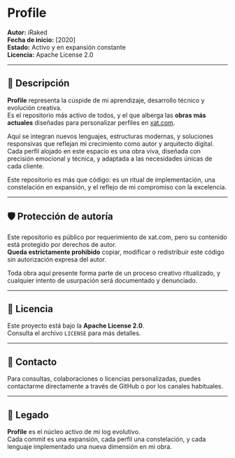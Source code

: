 # Profile

**Autor:** iRaked  
**Fecha de inicio:** [2020]  
**Estado:** Activo y en expansión constante  
**Licencia:** Apache License 2.0

---

## 🌟 Descripción

**Profile** representa la cúspide de mi aprendizaje, desarrollo técnico y evolución creativa.  
Es el repositorio más activo de todos, y el que alberga las **obras más actuales** diseñadas para personalizar perfiles en [xat.com](https://xat.com).

Aquí se integran nuevos lenguajes, estructuras modernas, y soluciones responsivas que reflejan mi crecimiento como autor y arquitecto digital.  
Cada perfil alojado en este espacio es una obra viva, diseñada con precisión emocional y técnica, y adaptada a las necesidades únicas de cada cliente.

Este repositorio es más que código: es un ritual de implementación, una constelación en expansión, y el reflejo de mi compromiso con la excelencia.

---

## 🛡️ Protección de autoría

Este repositorio es público por requerimiento de xat.com, pero su contenido está protegido por derechos de autor.  
**Queda estrictamente prohibido** copiar, modificar o redistribuir este código sin autorización expresa del autor.

Toda obra aquí presente forma parte de un proceso creativo ritualizado, y cualquier intento de usurpación será documentado y denunciado.

---

## 📜 Licencia

Este proyecto está bajo la **Apache License 2.0**.  
Consulta el archivo `LICENSE` para más detalles.

---

## 🧭 Contacto

Para consultas, colaboraciones o licencias personalizadas, puedes contactarme directamente a través de GitHub o por los canales habituales.

---

## 🔮 Legado

**Profile** es el núcleo activo de mi log evolutivo.  
Cada commit es una expansión, cada perfil una constelación, y cada lenguaje implementado una nueva dimensión en mi obra.

